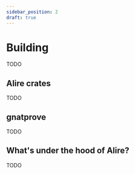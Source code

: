 ```yaml
---
sidebar_position: 2
draft: true
---
```


# Building

TODO

## Alire crates

TODO

## gnatprove

TODO

## What's under the hood of Alire?

TODO
